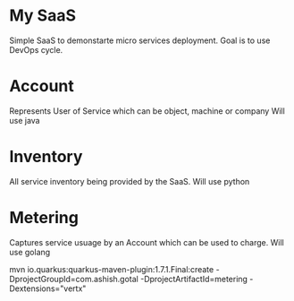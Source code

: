 
# My SaaS
Simple SaaS to demonstarte micro services deployment.
Goal is to use DevOps cycle.

# Account
Represents User of Service which can be object, machine or company
Will use java

# Inventory
All service inventory being provided by the SaaS.
Will use python


# Metering
Captures service usuage by an Account which can be used to charge.
Will use golang

mvn io.quarkus:quarkus-maven-plugin:1.7.1.Final:create -DprojectGroupId=com.ashish.gotal -DprojectArtifactId=metering -Dextensions="vertx"
